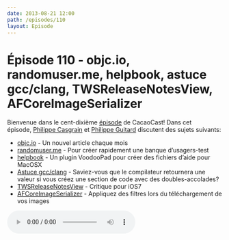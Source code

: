 ```yaml
---
date: 2013-08-21 12:00
path: /episodes/110
layout: Episode
---
```

# Épisode 110 - objc.io, randomuser.me, helpbook, astuce gcc/clang, TWSReleaseNotesView, AFCoreImageSerializer
<p>Bienvenue dans le cent-dixième <a href="https://archive.org/download/cacaocast/cacaocast_110.mp3" title="CacaoCast Episode 110">épisode</a> de CacaoCast! Dans cet épisode, <a href="http://www.twitter.com/philippec" title="Philippe Casgrain sur Twitter">Philippe Casgrain</a> et <a href="http://www.twitter.com/philippeguitard" title="Philippe Guitard sur Twitter">Philippe Guitard</a> discutent des sujets suivants:</p>
<ul><li><a href="http://www.objc.io/" title="objc.io">objc.io</a> - Un nouvel article chaque mois</li>
<li><a href="http://randomuser.me" title="randomuser.me">randomuser.me</a> - Pour créer rapidement une banque d’usagers-test</li>
<li><a href="https://github.com/brentdax/HelpBook/releases/tag/release/0.1" title="helpbook">helpbook</a> - Un plugin VoodooPad pour créer des fichiers d’aide pour MacOSX</li>
<li><a href="http://cocoa-dom.tumblr.com/post/56517731293/new-thing-i-do-in-code" title="Astuce gcc/clang">Astuce gcc/clang</a> - Saviez-vous que le compilateur retournera une valeur si vous créez une section de code avec des doubles-accolades?</li>
<li><a href="https://github.com/iGriever/TWSReleaseNotesView" title="TWSReleaseNotesView">TWSReleaseNotesView</a> - Critique pour iOS7</li>
<li><a href="https://github.com/AFNetworking/AFCoreImageSerializer" title="AFCoreImageSerializer">AFCoreImageSerializer</a> - Appliquez des filtres lors du téléchargement de vos images</li>
</ul>
<p><audio controls><source src="https://archive.org/download/cacaocast/cacaocast_110.mp3" type="audio/mpeg"><source src="https://archive.org/download/cacaocast/cacaocast_110.mp3" type="audio/mp4">Votre navigateur ne supporte pas l'élément audio / Your browser does not support the audio element.</audio></p>
